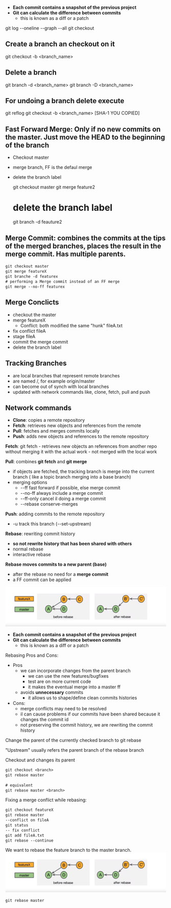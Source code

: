 - **Each commit contains a snapshot of the previous project**
- **Git can calculate the difference between commits**
	- this is known as a diff or a patch

git log --oneline --graph --all
git checkout


## Create a branch an checkout on it
git checkout -b <branch_name>


## Delete a branch
git branch -d <branch_name>
git branch -D <branch_name>


## For undoing a branch delete execute
git reflog
git checkout -b <branch_name> [SHA-1 YOU COPIED]

## Fast Forward Merge: Only if no new commits on the master. Just move the HEAD to the beginning of the branch
- Checkout master
- merge branch, FF is the defaul merge
- delete the branch label

	git checkout master
	git merge feature2
	# delete the branch label
	git branch -d feauture2

## Merge Commit: combines the commits at the tips of the merged branches, places the result in the merge commit. Has multiple parents.

	git checkout master
	git merge featureX
	git branche -d featurex
	# performing a Merge commit instead of an FF merge
	git merge --no-ff featurex
	
## Merge Conclicts
- checkout the master 
- merge featureX 
	- Conflict: both modified the same "hunk" fileA.txt
- fix conflict fileA
- stage fileA 
- commit the merge commit
- delete the branch label 

## Tracking Branches
- are local branches that represent remote branches
- are named <remote>/<branch>, for example origin/master
- can become out of synch with local branches
- updated with network commands like, clone, fetch, pull and push

## Network commands
- **Clone**: copies a remote repository
- **Fetch**: retrieves new objects and references from the remote
- **Pull**: fetches and merges commits locally
- **Push**: adds new objects and references to the remote repository

**Fetch**: git fetch <repo>
	- retrieves new objects an references from another repo without merging it with the actual work 
	- not merged with the local work

**Pull**: combines **git fetch** and **git merge**
- if objects are fetched, the tracking branch is merge into the current branch ( like a topic branch merging into a base branch)
- merging options
	- --ff fast forward if possible, else merge commit
	- --no-ff always include a merge commit
	- --ff-only cancel il doing a merge commit
	- --rebase conserve-merges

**Push**: adding commits to the remote repository 
- -u track this branch (--set-upstream)


**Rebase**: rewriting commit history
- **so not rewrite history that has been shared with others**
- normal rebase
- interactive rebase

**Rebase moves commits to a new parent (base)**
- after the rebase no need for a **merge commit**
- a FF commit can be applied

![rebase](coursera/img/rebase.png)

- **Each commit contains a snapshot of the previous project**
- **Git can calculate the difference between commits**
	- this is known as a diff or a patch

Rebasing Pros and Cons:
- Pros
	- we can incorporate changes from the parent branch
		- we can use the new features/bugfixes
		- test are on more current code
		- it makes the eventual merge into a master ff
	- avoids **unnecessary** commits
		- it allows us to shape/define clean commits histories
- Cons:
	- merge conflicts may need to be resolved
	- il can cause problems if our commits have been shared because it changes the commit id
	- not preserving the commit history, we are rewriting the commit history

Change the parent of the currently checked branch to <upstream>
	git rebase <upstream>

"Upstream" usually refers the parent branch of the rebase branch

Checkout <branch> and changes its parent <upstream>
	
	git checkout <branch>
	git rebase master

	# equivalent
	git rebase master <branch>


Fixing a merge conflict while rebasing:

	git checkout featureX
	git rebase master
	--conflict on fileA
	git status
	-- fix conflict
	git add fileA.txt
	git rebase --continue


We want to rebase the feature branch to the master branch.
![rebase](coursera/img/rebase.png)

	git rebase master








